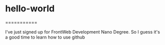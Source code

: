 # hello-world

===========

I've just signed up for FrontWeb Development Nano Degree. So I guess it's a good time to learn how to use github

